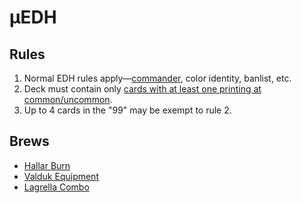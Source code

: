 # μEDH

## Rules

1. Normal EDH rules apply—[commander](https://scryfall.com/search?q=f%3Aedh+r%3Cr+is%3Acommander), color identity, banlist, etc.
2. Deck must contain only [cards with at least one printing at common/uncommon](https://scryfall.com/search?q=f%3Aedh+r%3Cr).
3. Up to 4 cards in the "99" may be exempt to rule 2.

## Brews

- [Hallar Burn](https://www.moxfield.com/decks/_q9VFbBgS0yOuZlbbBuPAA)
- [Valduk Equipment](https://www.moxfield.com/decks/-XTdyNGE50K0oKbzGKMgYw)
- [Lagrella Combo](https://www.moxfield.com/decks/E-OnpPglZEC0kvhmw4KUuQ)
